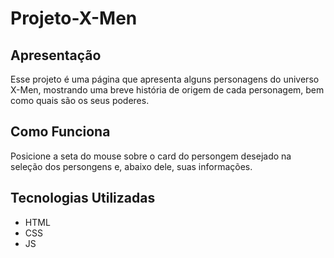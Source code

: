 # Projeto-X-Men
## Apresentação
Esse projeto é uma página que apresenta alguns personagens do universo X-Men, mostrando uma breve história de origem de cada personagem, bem como quais são os seus poderes.

## Como Funciona
Posicione a seta do mouse sobre o card do persongem desejado na seleção dos persongens e, abaixo dele, suas informações.


## Tecnologias Utilizadas
- HTML
- CSS
- JS
